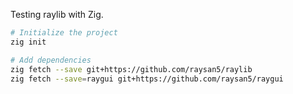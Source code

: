 Testing raylib with Zig.

```sh
# Initialize the project
zig init

# Add dependencies
zig fetch --save git+https://github.com/raysan5/raylib
zig fetch --save=raygui git+https://github.com/raysan5/raygui
```
